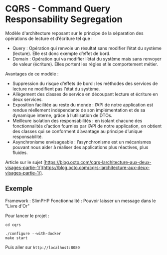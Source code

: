 # CQRS - Command Query Responsability Segregation

Modèle d'architecture reposant sur le principe de la séparation des opérations de lecture et d’écriture tel que :

- Query : Opération qui renvoie un résultat sans modifier l’état du système (lecture). Elle est donc exempte d’effet de bord.
- Domain : Opération qui va modifier l’état du système mais sans renvoyer de valeur (écriture). Elles portent les règles et le comportement métier.

Avantages de ce modèle : 

- Suppression du risque d’effets de bord : les méthodes des services de lecture ne modifient pas l’état du système.
- Allègement des classes de service en découpant lecture et écriture en deux services.
- Exposition facilitée au reste du monde : l’API de notre application est rendue réellement indépendante de son implémentation et de sa dynamique interne, grâce à l’utilisation de DTOs.
- Meilleure isolation des responsabilités : en isolant chacune des fonctionnalités d’action fournies par l’API de notre application, on obtient des classes qui se conforment d’avantage au principe d’unique responsabilité.
- Asynchronisme envisageable : l’asynchronisme est un mécanismes pouvant nous aider à réaliser des applications plus réactives, plus fluides.

Article sur le sujet [https://blog.octo.com/cqrs-larchitecture-aux-deux-visages-partie-1/](https://blog.octo.com/cqrs-larchitecture-aux-deux-visages-partie-1/).

## Exemple

Framework : SlimPHP
Fonctionnalité : Pouvoir laisser un message dans le "Livre d'Or"

Pour lancer le projet :
```shell
cd cqrs

./configure --with-docker
make start
```

Puis aller sur `http://localhost:8080`
